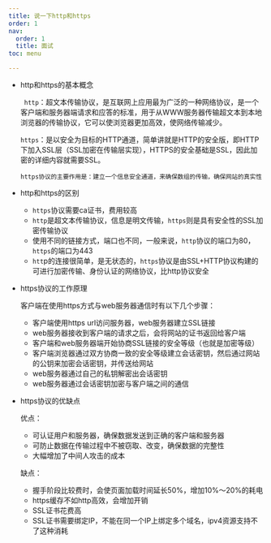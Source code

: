```yaml
---
title: 说一下http和https
order: 1
nav:
  order: 1
  title: 面试
toc: menu

---
```


- http和https的基本概念

  ` http`：超文本传输协议，是互联网上应用最为广泛的一种网络协议，是一个客户端和服务器端请求和应答的标准，用于从WWW服务器传输超文本到本地浏览器的传输协议，它可以使浏览器更加高效，使网络传输减少。

  `https`：是以安全为目标的HTTP通道，简单讲就是HTTP的安全版，即HTTP下加入SSL层（SSL加密在传输层实现），HTTPS的安全基础是SSL，因此加密的详细内容就需要SSL。

  `https协议的主要作用是：建立一个信息安全通道，来确保数组的传输，确保网站的真实性`

- http和https的区别

  - `https`协议需要ca证书，费用较高
  - `http`是超文本传输协议，信息是明文传输，`https`则是具有安全性的SSL加密传输协议
  - 使用不同的链接方式，端口也不同，一般来说，`http`协议的端口为80，`https`的端口为443
  - `htt`p的连接很简单，是无状态的，`https`协议是由SSL+HTTP协议构建的可进行加密传输、身份认证的网络协议，比http协议安全

- https协议的工作原理

  客户端在使用https方式与web服务器通信时有以下几个步骤：

  - 客户端使用https url访问服务器，web服务器建立SSL链接
  - web服务器接收到客户端的请求之后，会将网站的证书返回给客户端
  - 客户端和web服务器端开始协商SSL链接的安全等级（也就是加密等级）
  - 客户端浏览器通过双方协商一致的安全等级建立会话密钥，然后通过网站的公钥来加密会话密钥，并传送给网站
  - web服务器通过自己的私钥解密出会话密钥
  - web服务器通过会话密钥加密与客户端之间的通信

- https协议的优缺点

  优点：

  - 可认证用户和服务器，确保数据发送到正确的客户端和服务器
  - 可防止数据在传输过程中不被窃取、改变，确保数据的完整性
  - 大幅增加了中间人攻击的成本

  缺点：

  - 握手阶段比较费时，会使页面加载时间延长50%，增加10%～20%的耗电
  - https缓存不如http高效，会增加开销
  - SSL证书花费高
  - SSL证书需要绑定IP，不能在同一个IP上绑定多个域名，ipv4资源支持不了这种消耗